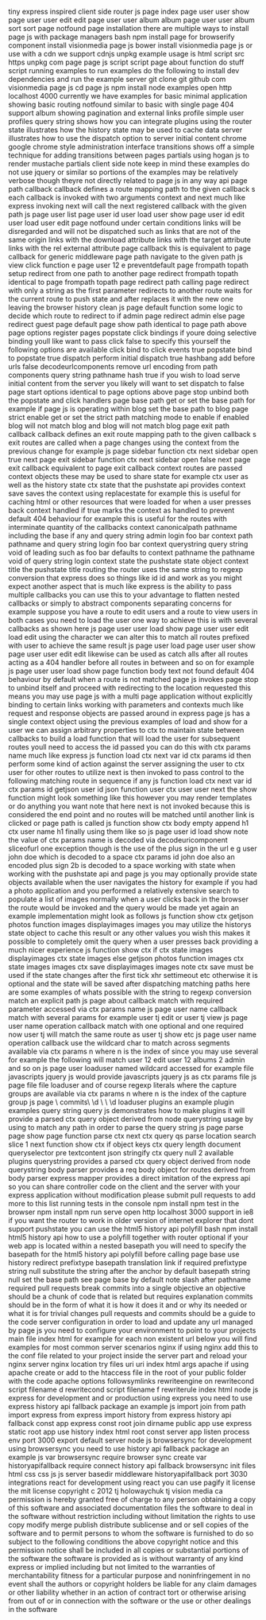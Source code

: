 tiny express inspired client side router js page index page user user show page user user edit edit page user user album album page user user album sort sort page notfound page installation there are multiple ways to install page js with package managers bash npm install page for browserify component install visionmedia page js bower install visionmedia page js or use with a cdn we support cdnjs unpkg example usage is html script src https unpkg com page page js script script page about function do stuff script running examples to run examples do the following to install dev dependencies and run the example server git clone git github com visionmedia page js cd page js npm install node examples open http localhost 4000 currently we have examples for basic minimal application showing basic routing notfound similar to basic with single page 404 support album showing pagination and external links profile simple user profiles query string shows how you can integrate plugins using the router state illustrates how the history state may be used to cache data server illustrates how to use the dispatch option to server initial content chrome google chrome style administration interface transitions shows off a simple technique for adding transitions between pages partials using hogan js to render mustache partials client side note keep in mind these examples do not use jquery or similar so portions of the examples may be relatively verbose though theyre not directly related to page js in any way api page path callback callback defines a route mapping path to the given callback s each callback is invoked with two arguments context and next much like express invoking next will call the next registered callback with the given path js page user list page user id user load user show page user id edit user load user edit page notfound under certain conditions links will be disregarded and will not be dispatched such as links that are not of the same origin links with the download attribute links with the target attribute links with the rel external attribute page callback this is equivalent to page callback for generic middleware page path navigate to the given path js view click function e page user 12 e preventdefault page frompath topath setup redirect from one path to another page redirect frompath topath identical to page frompath topath page redirect path calling page redirect with only a string as the first parameter redirects to another route waits for the current route to push state and after replaces it with the new one leaving the browser history clean js page default function some logic to decide which route to redirect to if admin page redirect admin else page redirect guest page default page show path identical to page path above page options register pages popstate click bindings if youre doing selective binding youll like want to pass click false to specify this yourself the following options are available click bind to click events true popstate bind to popstate true dispatch perform initial dispatch true hashbang add before urls false decodeurlcomponents remove url encoding from path components query string pathname hash true if you wish to load serve initial content from the server you likely will want to set dispatch to false page start options identical to page options above page stop unbind both the popstate and click handlers page base path get or set the base path for example if page js is operating within blog set the base path to blog page strict enable get or set the strict path matching mode to enable if enabled blog will not match blog and blog will not match blog page exit path callback callback defines an exit route mapping path to the given callback s exit routes are called when a page changes using the context from the previous change for example js page sidebar function ctx next sidebar open true next page exit sidebar function ctx next sidebar open false next page exit callback equivalent to page exit callback context routes are passed context objects these may be used to share state for example ctx user as well as the history state ctx state that the pushstate api provides context save saves the context using replacestate for example this is useful for caching html or other resources that were loaded for when a user presses back context handled if true marks the context as handled to prevent default 404 behaviour for example this is useful for the routes with interminate quantity of the callbacks context canonicalpath pathname including the base if any and query string admin login foo bar context path pathname and query string login foo bar context querystring query string void of leading such as foo bar defaults to context pathname the pathname void of query string login context state the pushstate state object context title the pushstate title routing the router uses the same string to regexp conversion that express does so things like id id and work as you might expect another aspect that is much like express is the ability to pass multiple callbacks you can use this to your advantage to flatten nested callbacks or simply to abstract components separating concerns for example suppose you have a route to edit users and a route to view users in both cases you need to load the user one way to achieve this is with several callbacks as shown here js page user user load show page user user edit load edit using the character we can alter this to match all routes prefixed with user to achieve the same result js page user load page user user show page user user edit edit likewise can be used as catch alls after all routes acting as a 404 handler before all routes in between and so on for example js page user user load show page function body text not found default 404 behaviour by default when a route is not matched page js invokes page stop to unbind itself and proceed with redirecting to the location requested this means you may use page js with a multi page application without explicitly binding to certain links working with parameters and contexts much like request and response objects are passed around in express page js has a single context object using the previous examples of load and show for a user we can assign arbitrary properties to ctx to maintain state between callbacks to build a load function that will load the user for subsequent routes youll need to access the id passed you can do this with ctx params name much like express js function load ctx next var id ctx params id then perform some kind of action against the server assigning the user to ctx user for other routes to utilize next is then invoked to pass control to the following matching route in sequence if any js function load ctx next var id ctx params id getjson user id json function user ctx user user next the show function might look something like this however you may render templates or do anything you want note that here next is not invoked because this is considered the end point and no routes will be matched until another link is clicked or page path is called js function show ctx body empty append h1 ctx user name h1 finally using them like so js page user id load show note the value of ctx params name is decoded via decodeuricomponent sliceofurl one exception though is the use of the plus sign in the url e g user john doe which is decoded to a space ctx params id john doe also an encoded plus sign 2b is decoded to a space working with state when working with the pushstate api and page js you may optionally provide state objects available when the user navigates the history for example if you had a photo application and you performed a relatively extensive search to populate a list of images normally when a user clicks back in the browser the route would be invoked and the query would be made yet again an example implementation might look as follows js function show ctx getjson photos function images displayimages images you may utilize the historys state object to cache this result or any other values you wish this makes it possible to completely omit the query when a user presses back providing a much nicer experience js function show ctx if ctx state images displayimages ctx state images else getjson photos function images ctx state images images ctx save displayimages images note ctx save must be used if the state changes after the first tick xhr settimeout etc otherwise it is optional and the state will be saved after dispatching matching paths here are some examples of whats possible with the string to regexp conversion match an explicit path js page about callback match with required parameter accessed via ctx params name js page user name callback match with several params for example user tj edit or user tj view js page user name operation callback match with one optional and one required now user tj will match the same route as user tj show etc js page user name operation callback use the wildcard char to match across segments available via ctx params n where n is the index of since you may use several for example the following will match user 12 edit user 12 albums 2 admin and so on js page user loaduser named wildcard accessed for example file javascripts jquery js would provide javascripts jquery js as ctx params file js page file file loaduser and of course regexp literals where the capture groups are available via ctx params n where n is the index of the capture group js page \ commits\ \d \ \ \d loaduser plugins an example plugin examples query string query js demonstrates how to make plugins it will provide a parsed ctx query object derived from node querystring usage by using to match any path in order to parse the query string js page parse page show page function parse ctx next ctx query qs parse location search slice 1 next function show ctx if object keys ctx query length document queryselector pre textcontent json stringify ctx query null 2 available plugins querystring provides a parsed ctx query object derived from node querystring body parser provides a req body object for routes derived from body parser express mapper provides a direct imitation of the express api so you can share controller code on the client and the server with your express application without modification please submit pull requests to add more to this list running tests in the console npm install npm test in the browser npm install npm run serve open http localhost 3000 support in ie8 if you want the router to work in older version of internet explorer that dont support pushstate you can use the html5 history api polyfill bash npm install html5 history api how to use a polyfill together with router optional if your web app is located within a nested basepath you will need to specify the basepath for the html5 history api polyfill before calling page base use history redirect prefixtype basepath translation link if required prefixtype string null substitute the string after the anchor by default basepath string null set the base path see page base by default note slash after pathname required pull requests break commits into a single objective an objective should be a chunk of code that is related but requires explanation commits should be in the form of what it is how it does it and or why its needed or what it is for trivial changes pull requests and commits should be a guide to the code server configuration in order to load and update any url managed by page js you need to configure your environment to point to your projects main file index html for example for each non existent url below you will find examples for most common server scenarios nginx if using nginx add this to the conf file related to your project inside the server part and reload your nginx server nginx location try files uri uri index html args apache if using apache create or add to the htaccess file in the root of your public folder with the code apache options followsymlinks rewriteengine on rewritecond script filename d rewritecond script filename f rewriterule index html node js express for development and or production using express you need to use express history api fallback package an example js import join from path import express from express import history from express history api fallback const app express const root join dirname public app use express static root app use history index html root const server app listen process env port 3000 export default server node js browsersync for development using browsersync you need to use history api fallback package an example js var browsersync require browser sync create var historyapifallback require connect history api fallback browsersync init files html css css js js server basedir middleware historyapifallback port 3030 integrations react for development using react you can use pagify it license the mit license copyright c 2012 tj holowaychuk tj vision media ca permission is hereby granted free of charge to any person obtaining a copy of this software and associated documentation files the software to deal in the software without restriction including without limitation the rights to use copy modify merge publish distribute sublicense and or sell copies of the software and to permit persons to whom the software is furnished to do so subject to the following conditions the above copyright notice and this permission notice shall be included in all copies or substantial portions of the software the software is provided as is without warranty of any kind express or implied including but not limited to the warranties of merchantability fitness for a particular purpose and noninfringement in no event shall the authors or copyright holders be liable for any claim damages or other liability whether in an action of contract tort or otherwise arising from out of or in connection with the software or the use or other dealings in the software